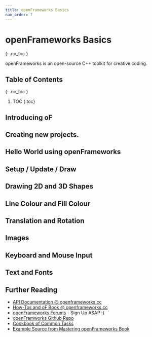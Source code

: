 ```yaml
---
title: openFrameworks Basics
nav_order: 7
---
```


<!-- prettier-ignore-start -->

# openFrameworks Basics 
{: .no_toc }

openFrameworks is an open-source C++ toolkit for creative coding.

## Table of Contents
{: .no_toc }

1. TOC
{:toc}

<!-- prettier-ignore-end -->

## Introducing oF

## Creating new projects.

## Hello World using openFrameworks

## Setup / Update / Draw

## Drawing 2D and 3D Shapes

## Line Colour and Fill Colour

## Translation and Rotation

## Images

## Keyboard and Mouse Input

## Text and Fonts

## Further Reading

- [API Documentation @ openframeworks.cc](https://openframeworks.cc/documentation/)
- [How-Tos and oF Book @ openframeworks.cc](https://openframeworks.cc/learning/)
- [openFrameworks Forums](https://forum.openframeworks.cc/) - Sign Up ASAP :)
- [openFramworks Github Repo](https://github.com/openframeworks/)
- [Cookbook of Common Tasks](https://sites.google.com/site/ofauckland/examples)
- [Example Source from Mastering openFrameworks Book](https://github.com/firmread/ofDemystified)
